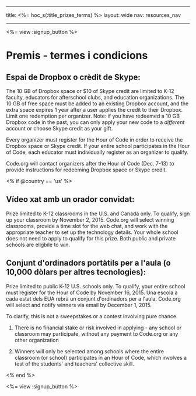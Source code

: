 * * *

title: <%= hoc_s(:title_prizes_terms) %> layout: wide nav: resources_nav

* * *

<%= view :signup_button %>

# Premis - termes i condicions

## Espai de Dropbox o crèdit de Skype:

The 10 GB of Dropbox space or $10 of Skype credit are limited to K-12 faculty, educators for afterschool clubs, and education organizations. The 10 GB of free space must be added to an existing Dropbox account, and the extra space expires 1 year after a user applies the credit to their Dropbox. Limit one redemption per organizer. Note: if you have redeemed a 10 GB Dropbox code in the past, you can only apply your new code to a *different* account or choose Skype credit as your gift.

Every organizer must register for the Hour of Code in order to receive the Dropbox space or Skype credit. If your entire school participates in the Hour of Code, each educator must individually register as an organizer to qualify.

Code.org will contact organizers after the Hour of Code (Dec. 7-13) to provide instructions for redeeming Dropbox space or Skype credit.

<% if @country == 'us' %>

## Vídeo xat amb un orador convidat:

Prize limited to K-12 classrooms in the U.S. and Canada only. To qualify, sign up your classroom by November 2, 2015. Code.org will select winning classrooms, provide a time slot for the web chat, and work with the appropriate teacher to set up the technology details. Your whole school does not need to apply to qualify for this prize. Both public and private schools are eligbile to win.

## Conjunt d'ordinadors portàtils per a l'aula (o 10,000 dòlars per altres tecnologies):

Prize limited to public K-12 U.S. schools only. To qualify, your entire school must register for the Hour of Code by November 16, 2015. Una escola a cada estat dels EUA rebrà un conjunt d'ordinadors per a l'aula. Code.org will select and notify winners via email by December 1, 2015.

To clarify, this is not a sweepstakes or a contest involving pure chance.

1) There is no financial stake or risk involved in applying - any school or classroom may participate, without any payment to Code.org or any other organization

2) Winners will only be selected among schools where the entire classroom (or school) participates in an Hour of Code, which involves a test of the students' and teachers' collective skill.

<% end %>

<%= view :signup_button %>